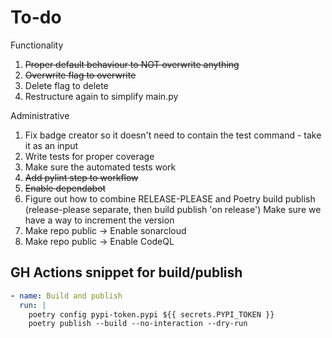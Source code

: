 # To-do

Functionality

1. ~~Proper default behaviour to NOT overwrite anything~~
1. ~~Overwrite flag to overwrite~~
1. Delete flag to delete
1. Restructure again to simplify main.py

Administrative

1. Fix badge creator so it doesn't need to contain the test command - take it as an input
1. Write tests for proper coverage
1. Make sure the automated tests work
1. ~~Add pylint step to workflow~~
1. ~~Enable dependabot~~
1. Figure out how to combine RELEASE-PLEASE and Poetry build publish (release-please separate, then build publish 'on release')
  Make sure we have a way to increment the version
1. Make repo public -> Enable sonarcloud
1. Make repo public -> Enable CodeQL

## GH Actions snippet for build/publish

```yaml
- name: Build and publish
  run: |
    poetry config pypi-token.pypi ${{ secrets.PYPI_TOKEN }}
    poetry publish --build --no-interaction --dry-run
```
